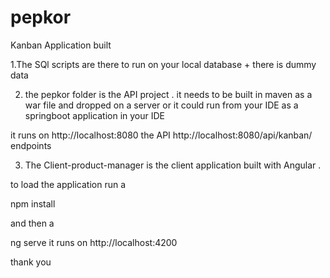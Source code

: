 # pepkor
Kanban Application built 

1.The SQl scripts are there to run on your local database + there is dummy data

2. the pepkor folder is the API project . it needs to be built in maven as a war file and dropped on a server or it could run from your IDE
as a springboot application in your IDE 

it runs on http://localhost:8080
the API  http://localhost:8080/api/kanban/ endpoints

3. The Client-product-manager is the client application built with Angular .

to load the application run a 

npm install

and then a

ng serve 
it runs on http://localhost:4200

thank you 
